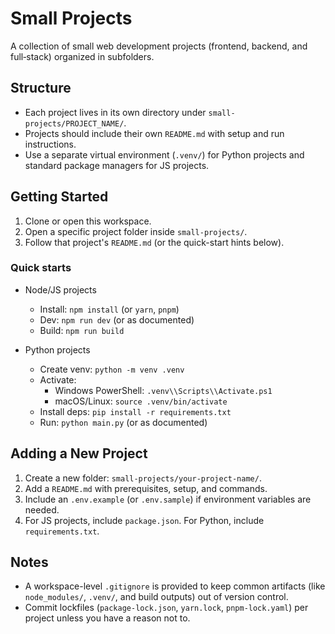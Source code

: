 # Small Projects

A collection of small web development projects (frontend, backend, and full‑stack) organized in subfolders.

## Structure

- Each project lives in its own directory under `small-projects/PROJECT_NAME/`.
- Projects should include their own `README.md` with setup and run instructions.
- Use a separate virtual environment (`.venv/`) for Python projects and standard package managers for JS projects.

## Getting Started

1. Clone or open this workspace.
2. Open a specific project folder inside `small-projects/`.
3. Follow that project's `README.md` (or the quick-start hints below).

### Quick starts

- Node/JS projects
  - Install: `npm install` (or `yarn`, `pnpm`)
  - Dev: `npm run dev` (or as documented)
  - Build: `npm run build`

- Python projects
  - Create venv: `python -m venv .venv`
  - Activate:
    - Windows PowerShell: `.venv\\Scripts\\Activate.ps1`
    - macOS/Linux: `source .venv/bin/activate`
  - Install deps: `pip install -r requirements.txt`
  - Run: `python main.py` (or as documented)

## Adding a New Project

1. Create a new folder: `small-projects/your-project-name/`.
2. Add a `README.md` with prerequisites, setup, and commands.
3. Include an `.env.example` (or `.env.sample`) if environment variables are needed.
4. For JS projects, include `package.json`. For Python, include `requirements.txt`.

## Notes

- A workspace-level `.gitignore` is provided to keep common artifacts (like `node_modules/`, `.venv/`, and build outputs) out of version control.
- Commit lockfiles (`package-lock.json`, `yarn.lock`, `pnpm-lock.yaml`) per project unless you have a reason not to.
